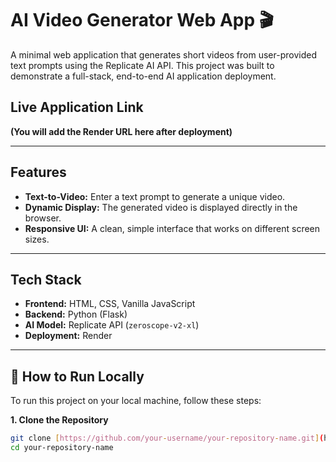 # AI Video Generator Web App 🎬

A minimal web application that generates short videos from user-provided text prompts using the Replicate AI API. This project was built to demonstrate a full-stack, end-to-end AI application deployment.

## Live Application Link

**(You will add the Render URL here after deployment)**

---

## Features

-   **Text-to-Video:** Enter a text prompt to generate a unique video.
-   **Dynamic Display:** The generated video is displayed directly in the browser.
-   **Responsive UI:** A clean, simple interface that works on different screen sizes.

---

## Tech Stack

-   **Frontend:** HTML, CSS, Vanilla JavaScript
-   **Backend:** Python (Flask)
-   **AI Model:** Replicate API (`zeroscope-v2-xl`)
-   **Deployment:** Render

---

## 🚀 How to Run Locally

To run this project on your local machine, follow these steps:

**1. Clone the Repository**
```bash
git clone [https://github.com/your-username/your-repository-name.git](https://github.com/your-username/your-repository-name.git)
cd your-repository-name
